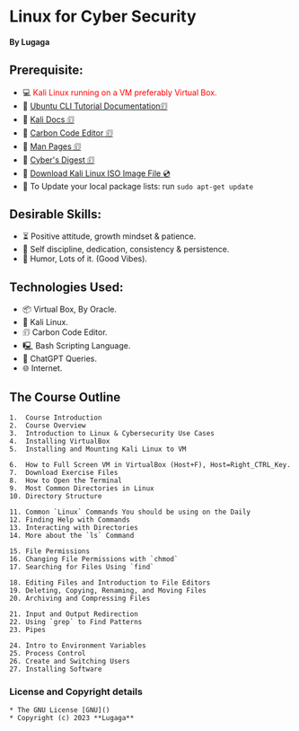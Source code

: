 # Linux for Cyber Security

#### By **Lugaga**

## Prerequisite:
   * 💻 <font color="red">Kali Linux running on a VM preferably Virtual Box.</font>
   * 🔗 [Ubuntu CLI Tutorial Documentation🗊](https://ubuntu.com/tutorials/command-line-for-beginners)
   * 🔗 [Kali Docs 🗊](https://www.kali.org/docs/)
   * 🔗 [Carbon Code Editor 🗊](https://carbon.now.sh/)
   * 🔗 [Man Pages 🗊](https://www.kernel.org/doc/man-pages/)
   * 🔗 [Cyber's Digest 🗊](https://www.cybersdigest.com/)
   * 🔗 [Download Kali Linux ISO Image File 💿](https://www.kali.org/get-kali/)
   * 🔼 To Update your local package lists: run `sudo apt-get update`
   
## Desirable Skills:
   * ⏳ Positive attitude, growth mindset & patience.
   * 🦾 Self discipline, dedication, consistency & persistence.
   * 🤪 Humor, Lots of it. (Good Vibes).
   
   
## Technologies Used:
   * 📦 Virtual Box, By Oracle.
   * 🐉 Kali Linux.
   * 🗊  Carbon Code Editor.
   * 🖳  Bash Scripting Language.
   * 🤖 ChatGPT Queries.
   * 🌐 Internet.
   
   
## The Course Outline

    1.	Course Introduction
    2.	Course Overview
    3.	Introduction to Linux & Cybersecurity Use Cases
    4.	Installing VirtualBox
    5.	Installing and Mounting Kali Linux to VM

    6.	How to Full Screen VM in VirtualBox (Host+F), Host=Right_CTRL_Key.
    7.	Download Exercise Files
    8.	How to Open the Terminal
    9.	Most Common Directories in Linux
    10.	Directory Structure

    11.	Common `Linux` Commands You should be using on the Daily
    12.	Finding Help with Commands
    13.	Interacting with Directories
    14.	More about the `ls` Command

    15.	File Permissions
    16.	Changing File Permissions with `chmod`
    17.	Searching for Files Using `find`

    18.	Editing Files and Introduction to File Editors
    19.	Deleting, Copying, Renaming, and Moving Files
    20.	Archiving and Compressing Files

    21.	Input and Output Redirection
    22.	Using `grep` to Find Patterns
    23.	Pipes

    24.	Intro to Environment Variables
    25.	Process Control
    26.	Create and Switching Users
    27.	Installing Software

### License and Copyright details

    * The GNU License [GNU]()
    * Copyright (c) 2023 **Lugaga**
